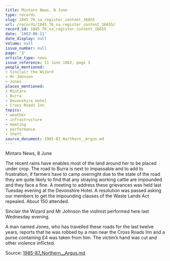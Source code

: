 ```yaml
---
title: Mintaro News, 8 June
type: records
slug: 1845_76_sa_register_content_16655
url: /records/1845_76_sa_register_content_16655/
record_id: 1845_76_sa_register_content_16655
date: '1863-06-11'
date_display: null
volume: null
issue_number: null
page: '3'
article_type: news
issue_reference: 11 June 1863, page 3
people_mentioned:
- Sinclair the Wizard
- Mr Johnson
- Jones
places_mentioned:
- Mintaro
- Burra
- Devonshire Hotel
- Cross Roads Inn
topics:
- weather
- infrastructure
- meeting
- performance
- theft
source_document: 1985-87_Northern__Argus.md
---
```


Mintaro News, 8 June

The recent rains have enables most of the land around her to be placed under crop.  The road to Burra is next to impassable and to add to frustration, if farmers have to camp overnight due to the state of the road they are quite likely to find that any straying working cattle are impounded and they face a fine.  A meeting to address these grievances was held last Tuesday evening at the Devonshire Hotel.  A resolution was passed asking our members to get the impounding clauses of the Waste Lands Act repealed.  About 150 attended.

Sinclair the Wizard and Mr Johnson the violinist performed here last Wednesday evening.

A man named Jones, who has travelled these roads for the last twelve years, reports that he was robbed by a man near the Cross Roads Inn and a purse containing £4 was taken from him.  The victim’s hand was cut and other violence inflicted.

Source: [1985-87_Northern__Argus.md](/downloads/markdown/1985-87_Northern__Argus.md)
